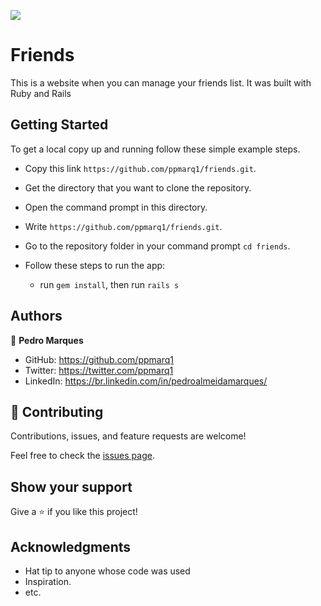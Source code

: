 ![](https://img.shields.io/badge/Microverse-blueviolet)

# Friends

This is a website when you can manage your friends list. It was built with Ruby and Rails


## Getting Started
To get a local copy up and running follow these simple example steps.

- Copy this link `https://github.com/ppmarq1/friends.git`.
- Get the directory that you want to clone the repository.
- Open the command prompt in this directory.
- Write `https://github.com/ppmarq1/friends.git`.
- Go to the repository folder in your command prompt `cd friends`.

- Follow these steps to run the app:
  - run `gem install`, then run `rails s`

## Authors

👤 **Pedro Marques**

- GitHub: https://github.com/ppmarq1
- Twitter: https://twitter.com/ppmarq1
- LinkedIn: https://br.linkedin.com/in/pedroalmeidamarques/
## 🤝 Contributing

Contributions, issues, and feature requests are welcome!

Feel free to check the [issues page](https://github.com/ppmarq1/friends/issues).

## Show your support

Give a ⭐️ if you like this project!

## Acknowledgments

- Hat tip to anyone whose code was used
- Inspiration.
- etc.